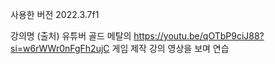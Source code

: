 사용한 버전 2022.3.7f1

강의명 (출처)
유튜버 골드 메탈의 
https://youtu.be/qOTbP9ciJ88?si=w6rWWr0nFgFh2ujC
게임 제작 강의 영상을 보며 연습

